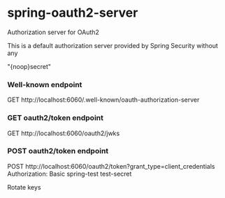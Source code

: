 # spring-oauth2-server
Authorization server for OAuth2

This is a default authorization server provided by Spring Security without any 

"{noop}secret"

### Well-known endpoint
GET http://localhost:6060/.well-known/oauth-authorization-server

### GET oauth2/token endpoint
GET http://localhost:6060/oauth2/jwks

### POST oauth2/token endpoint
POST http://localhost:6060/oauth2/token?grant_type=client_credentials
Authorization: Basic spring-test test-secret


Rotate keys